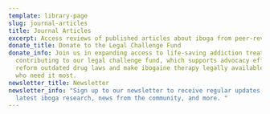 ```yaml
---
template: library-page
slug: journal-articles
title: Journal Articles
excerpt: Access reviews of published articles about iboga from peer-reviewed journals
donate_title: Donate to the Legal Challenge Fund
donate_info: Join us in expanding access to life-saving addiction treatment by
  contributing to our legal challenge fund, which supports advocacy efforts to
  reform outdated drug laws and make ibogaine therapy legally available to those
  who need it most.
newsletter_title: Newsletter
newsletter_info: "Sign up to our newsletter to receive regular updates about the
  latest iboga research, news from the community, and more. "
---
```


